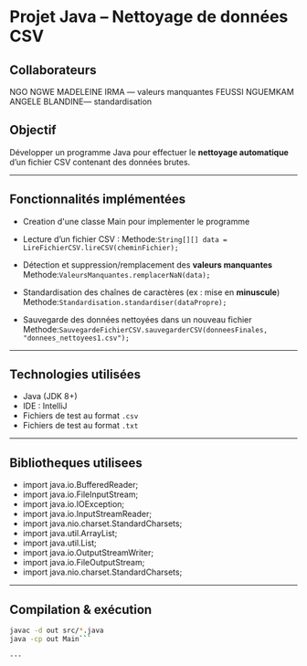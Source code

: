 #  Projet Java – Nettoyage de données CSV

## Collaborateurs 
NGO NGWE MADELEINE IRMA  — valeurs manquantes 
FEUSSI NGUEMKAM ANGELE BLANDINE— standardisation 

## Objectif
Développer un programme Java pour effectuer le **nettoyage automatique** d’un fichier CSV contenant des données brutes.

---

##  Fonctionnalités implémentées

- Creation d'une classe Main pour implementer le programme
  
- Lecture d’un fichier CSV :
  Methode:`String[][] data = LireFichierCSV.lireCSV(cheminFichier);`
  
- Détection et suppression/remplacement des **valeurs manquantes**
  Methode:`ValeursManquantes.remplacerNaN(data);`
  
- Standardisation des chaînes de caractères (ex : mise en **minuscule**)
  Methode:`Standardisation.standardiser(dataPropre);`
  
- Sauvegarde des données nettoyées dans un nouveau fichier
  Methode:`SauvegardeFichierCSV.sauvegarderCSV(donneesFinales, "donnees_nettoyees1.csv");`

---

##  Technologies utilisées

- Java (JDK 8+)
- IDE : IntelliJ 
- Fichiers de test au format `.csv`
- Fichiers de test au format `.txt`

---
## Bibliotheques utilisees

- import java.io.BufferedReader;
- import java.io.FileInputStream;
- import java.io.IOException;
- import java.io.InputStreamReader;
- import java.nio.charset.StandardCharsets;
- import java.util.ArrayList;
- import java.util.List;
- import java.io.OutputStreamWriter;
- import java.io.FileOutputStream;
- import java.nio.charset.StandardCharsets;

---
## Compilation & exécution
```bash
javac -d out src/*.java
java -cp out Main```

---



